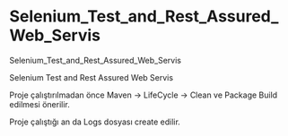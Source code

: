 # Selenium_Test_and_Rest_Assured_Web_Servis
Selenium_Test_and_Rest_Assured_Web_Servis

Selenium Test and Rest Assured Web Servis

Proje çalıştırılmadan önce Maven -> LifeCycle -> Clean ve Package Build edilmesi önerilir.

Proje çalıştığı an da Logs dosyası create edilir.
